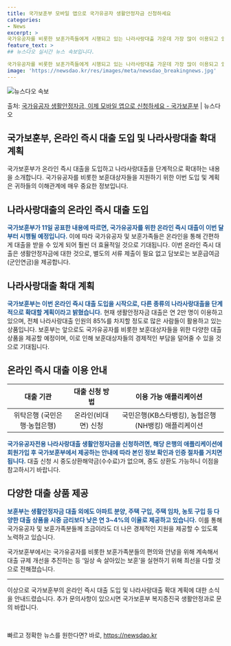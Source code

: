 ```yaml
---
title: 국가보훈부 모바일 앱으로 국가유공자 생활안정자금 신청하세요
categories:
- News
excerpt: >
국가유공자를 비롯한 보훈가족들에게 시행되고 있는 나라사랑대출 가운데 가장 많이 이용되고 있는 생활안정자금에 …
feature_text: >
## 뉴스다오 실시간 뉴스 속보입니다.

국가유공자를 비롯한 보훈가족들에게 시행되고 있는 나라사랑대출 가운데 가장 많이 이용되고 있는 생활안정자금에 …
image: 'https://newsdao.kr/res/images/meta/newsdao_breakingnews.jpg'
---
```


![뉴스다오 속보](https://newsdao.kr/res/images/meta/newsdao_breakingnews.jpg)

<p>출처: <a href="https://newsdao.kr/2971" rel="dofollow">국가유공자 생활안정자금, 이제 모바일 앱으로 신청하세요 - 국가보훈부</a> | 뉴스다오</p>

<h2>국가보훈부, 온라인 즉시 대출 도입 및 나라사랑대출 확대 계획</h2>

<p data-ke-size="size16">국가보훈부가 온라인 즉시 대출을 도입하고 나라사랑대출을 단계적으로 확대하는 내용을 소개합니다. 국가유공자를 비롯한 보훈대상자들을 지원하기 위한 이번 도입 및 계획은 귀하들의 이해관계에 매우 중요한 정보입니다.</p>

<h2 data-ke-size="size26">나라사랑대출의 온라인 즉시 대출 도입</h2>

<p><b><span style="color: #1a5490;">국가보훈부가 11일 공표한 내용에 따르면, 국가유공자를 위한 온라인 즉시 대출이 이번 달부터 시행될 예정입니다.</span></b> 이에 따라 국가유공자 및 보훈가족들은 온라인을 통해 간편하게 대출을 받을 수 있게 되어 훨씬 더 효율적일 것으로 기대됩니다. 이번 온라인 즉시 대출은 생활안정자금에 대한 것으로, 별도의 서류 제출이 필요 없고 담보로는 보훈급여금(군인연금)을 제공합니다.</p>

<h2 data-ke-size="size26">나라사랑대출 확대 계획</h2>

<p><b><span style="color: #1a5490;">국가보훈부는 이번 온라인 즉시 대출 도입을 시작으로, 다른 종류의 나라사랑대출을 단계적으로 확대할 계획이라고 밝혔습니다.</span></b> 현재 생활안정자금 대출은 연 2만 명이 이용하고 있으며, 전체 나라사랑대출 인원의 85%를 차지할 정도로 많은 사람들이 활용하고 있는 상품입니다. 보훈부는 앞으로도 국가유공자를 비롯한 보훈대상자들을 위한 다양한 대출 상품을 제공할 예정이며, 이로 인해 보훈대상자들의 경제적인 부담을 덜어줄 수 있을 것으로 기대됩니다.</p>

<h2 data-ke-size="size26">온라인 즉시 대출 이용 안내</h2>

<table>
<thead>
<tr>
<th style="text-align: center;">대출 기관</th>
<th style="text-align: center;">대출 신청 방법</th>
<th style="text-align: center;">이용 가능 애플리케이션</th>
</tr>
</thead>
<tbody>
<tr>
<td style="text-align: center;">위탁은행 (국민은행·농협은행)</td>
<td style="text-align: center;">온라인(비대면) 신청</td>
<td style="text-align: center;">국민은행(KB스타뱅킹), 농협은행(NH뱅킹) 애플리케이션</td>
</tr>
</tbody>
</table>

<p><b><span style="color: #1a5490;">국가유공자전용 나라사랑대출 생활안정자금을 신청하려면, 해당 은행의 애플리케이션에 회원가입 후 국가보훈부에서 제공하는 안내에 따라 본인 정보 확인과 인증 절차를 거치면 됩니다.</span></b> 대출 신청 시 중도상환해약금(수수료)가 없으며, 중도 상환도 가능하니 이점을 참고하시기 바랍니다.</p>

<h2 data-ke-size="size26">다양한 대출 상품 제공</h2>

<p><b><span style="color: #1a5490;">보훈부는 생활안정자금 대출 외에도 아파트 분양, 주택 구입, 주택 임차, 농토 구입 등 다양한 대출 상품을 시중 금리보다 낮은 연 3~4%의 이율로 제공하고 있습니다.</span></b> 이를 통해 국가유공자 및 보훈가족분들께 조금이라도 더 나은 경제적인 지원을 제공할 수 있도록 노력하고 있습니다.</p>

<p data-ke-size="size16">국가보훈부에서는 국가유공자를 비롯한 보훈가족분들의 편의와 안녕을 위해 계속해서 대출 규제 개선을 추진하는 등 ‘일상 속 살아있는 보훈’을 실현하기 위해 최선을 다할 것으로 전해졌습니다.</p>

<hr>

<p data-ke-size="size16">이상으로 국가보훈부의 온라인 즉시 대출 도입 및 나라사랑대출 확대 계획에 대한 소식을 안내드렸습니다. 추가 문의사항이 있으시면 국가보훈부 복지증진국 생활안정과로 문의 바랍니다.</p>

<p data-ke-size="size16">&nbsp;</p> 

빠르고 정확한 뉴스를 원한다면? 바로, <a href="https://newsdao.kr" rel="dofollow">https://newsdao.kr</a>


    
